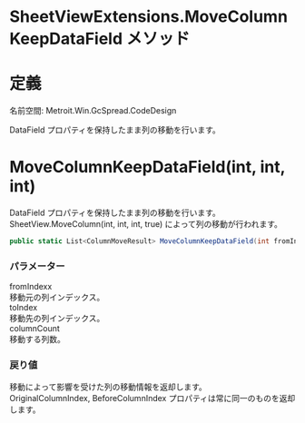 # SheetViewExtensions.MoveColumnKeepDataField メソッド
# 定義
名前空間: Metroit.Win.GcSpread.CodeDesign

DataField プロパティを保持したまま列の移動を行います。

# MoveColumnKeepDataField(int, int, int)
DataField プロパティを保持したまま列の移動を行います。  
SheetView.MoveColumn(int, int, int, true) によって列の移動が行われます。
```cs
public static List<ColumnMoveResult> MoveColumnKeepDataField(int fromIndex, int toIndex, int columnCount)
```

### パラメーター
fromIndexx  
移動元の列インデックス。  
toIndex  
移動先の列インデックス。  
columnCount  
移動する列数。

### 戻り値
移動によって影響を受けた列の移動情報を返却します。  
OriginalColumnIndex, BeforeColumnIndex プロパティは常に同一のものを返却します。
